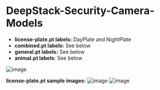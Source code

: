 # DeepStack-Security-Camera-Models

- **license-plate.pt labels:**
  DayPlate and NightPlate
- **combined.pt labels:**
See below
- **general.pt labels:**
See below
- **animal.pt labels:**
See below


![image](https://user-images.githubusercontent.com/36526272/146621482-3f4c27bf-51de-4b46-97ff-bf1b9f5c5e53.png)

**license-plate.pt sample images:**
![image](https://user-images.githubusercontent.com/36526272/146625657-0fdc015e-d22e-4828-abd9-17eade39fde0.png)
![image](https://user-images.githubusercontent.com/36526272/146625686-8167cec9-bd32-45dc-aaf8-506111d9ab08.png)

